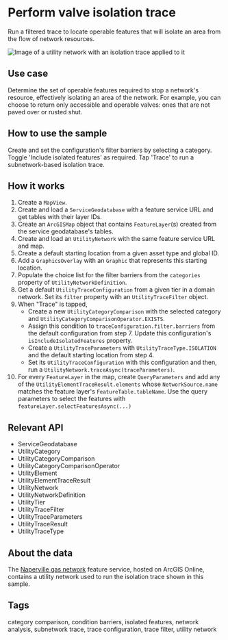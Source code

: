 # Perform valve isolation trace

Run a filtered trace to locate operable features that will isolate an area from the flow of network resources.

![Image of a utility network with an isolation trace applied to it](perform-valve-isolation-trace.png)

## Use case

Determine the set of operable features required to stop a network's resource, effectively isolating an area of the network. For example, you can choose to return only accessible and operable valves: ones that are not paved over or rusted shut.

## How to use the sample

Create and set the configuration's filter barriers by selecting a category. Toggle 'Include isolated features' as required. Tap 'Trace' to run a subnetwork-based isolation trace.

## How it works

1. Create a `MapView`.
2. Create and load a `ServiceGeodatabase` with a feature service URL and get tables with their layer IDs.
3. Create an `ArcGISMap` object that contains `FeatureLayer`(s) created from the service geodatabase's tables.
4. Create and load an `UtilityNetwork` with the same feature service URL and map.
5. Create a default starting location from a given asset type and global ID.
6. Add a `GraphicsOverlay` with an `Graphic` that represents this starting location.
7. Populate the choice list for the filter barriers from the `categories` property of `UtilityNetworkDefinition`.
8. Get a default `UtilityTraceConfiguration` from a given tier in a domain network. Set its `filter` property with an `UtilityTraceFilter` object.
9. When "Trace" is tapped,
    * Create a new `UtilityCategoryComparison` with the selected category and `UtilityCategoryComparisonOperator.EXISTS`.
    * Assign this condition to `traceConfiguration.filter.barriers` from the default configuration from step 7. Update this configuration's `isIncludeIsolatedFeatures` property.
    * Create a `UtilityTraceParameters` with `UtilityTraceType.ISOLATION` and the default starting location from step 4.
    * Set its `UtilityTraceConfiguration` with this configuration and then, run a `UtilityNetwork.traceAsync(traceParameters)`.
9. For every `FeatureLayer` in the map, create `QueryParameters` and add any of the `UtilityElementTraceResult.elements` whose `NetworkSource.name` matches the feature layer's `FeatureTable.tableName`. Use the query parameters to select the features with `featureLayer.selectFeaturesAsync(...)`

## Relevant API

* ServiceGeodatabase
* UtilityCategory
* UtilityCategoryComparison
* UtilityCategoryComparisonOperator
* UtilityElement
* UtilityElementTraceResult
* UtilityNetwork
* UtilityNetworkDefinition
* UtilityTier
* UtilityTraceFilter
* UtilityTraceParameters
* UtilityTraceResult
* UtilityTraceType

## About the data

The [Naperville gas network](https://sampleserver7.arcgisonline.com/server/rest/services/UtilityNetwork/NapervilleGas/FeatureServer) feature service, hosted on ArcGIS Online, contains a utility network used to run the isolation trace shown in this sample.


## Tags

category comparison, condition barriers, isolated features, network analysis, subnetwork trace, trace configuration, trace filter, utility network
